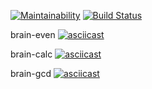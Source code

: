 [![Maintainability](https://api.codeclimate.com/v1/badges/7c4633db97af5fb41fd8/maintainability)](https://codeclimate.com/github/Mashoshin/frontend-project-lvl1/maintainability)
[![Build Status](https://travis-ci.org/Mashoshin/frontend-project-lvl1.svg?branch=master)](https://travis-ci.org/Mashoshin/frontend-project-lvl1)

brain-even
[![asciicast](https://asciinema.org/a/BIRacsvoA9fm0rqGfjP5oAkrG.svg)](https://asciinema.org/a/BIRacsvoA9fm0rqGfjP5oAkrG)

brain-calc
[![asciicast](https://asciinema.org/a/YKUIBORIz0sdlJTeCFzBSsn8E.svg)](https://asciinema.org/a/YKUIBORIz0sdlJTeCFzBSsn8E)

brain-gcd
[![asciicast](https://asciinema.org/a/E8K0SiBRlVGTMN3rgdUXs6dZn.svg)](https://asciinema.org/a/E8K0SiBRlVGTMN3rgdUXs6dZn)

